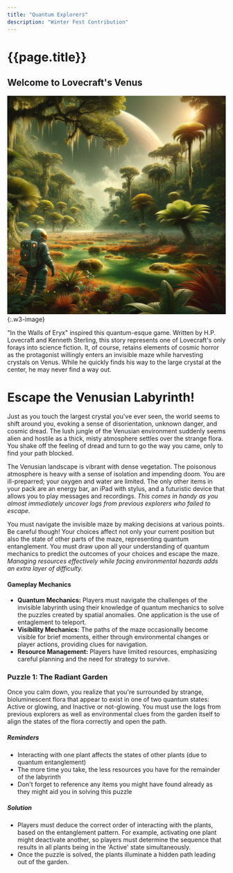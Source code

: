 ```yaml
---
title: "Quantum Explorers"
description: "Winter Fest Contribution"
---
```


# {{page.title}}

<h2 class="w3-text-teal">Welcome to Lovecraft's Venus</h2>

![A depiction of Venus reimagined with a tropical climate, featuring lush, swampy jungles. The landscape is vibrant with dense vegetation. An astronaut stands in under the poisonous atmosphere.](/assets/img/Venus.png "Venus reimagined with a tropical climate, featuring lush, swampy jungles under a poisonous atmosphere."){:.w3-image}

"In the Walls of Eryx" inspired this quantum-esque game. Written by H.P. Lovecraft and Kenneth Sterling, this story represents one of Lovecraft's only forays into science fiction. It, of course, retains elements of cosmic horror as the protagonist willingly enters an invisible maze while harvesting crystals on Venus. While he quickly finds his way to the large crystal at the center, he may never find a way out. 

<h1 class="w3-text-red">Escape the Venusian Labyrinth!</h1>

Just as you touch the largest crystal you've ever seen, the world seems to shift around you, evoking a sense of disorientation, unknown danger, and cosmic dread. The lush jungle of the Venusian environment suddenly seems alien and hostile as a thick, misty atmosphere settles over the strange flora. You shake off the feeling of dread and turn to go the way you came, only to find your path blocked. 

The Venusian landscape is vibrant with dense vegetation. The poisonous atmosphere is heavy with a sense of isolation and impending doom. You are ill-preparred; your oxygen and water are limited. The only other items in your pack are an energy bar, an iPad with stylus, and a futuristic device that allows you to play messages and recordings. _This comes in handy as you almost immediately uncover logs from previous explorers who failed to escape._ 

You must navigate the invisible maze by making decisions at various points. Be careful though! Your choices affect not only your current position but also the state of other parts of the maze, representing quantum entanglement. You must draw upon all your understanding of quantum mechanics to predict the outcomes of your choices and escape the maze. _Managing resources effectively while facing environmental hazards adds an extra layer of difficulty._

#### **Gameplay Mechanics**
- **Quantum Mechanics:** Players must navigate the challenges of the invisible labyrinth using their knowledge of quantum mechanics to solve the puzzles created by spatial anomalies. One application is the use of entaglement to teleport. 
- **Visibility Mechanics:** The paths of the maze occasionally become visible for brief moments, either through environmental changes or player actions, providing clues for navigation.
- **Resource Management:** Players have limited resources, emphasizing careful planning and the need for strategy to survive.

<h3 class="w3-text-teal">Puzzle 1: The Radiant Garden</h3>

Once you calm down, you realize that you're surrounded by strange, bioluminescent flora that appear to exist in one of two quantum states: Active or glowing, and Inactive or not-glowing. You must use the logs from previous explorers as well as environmental clues from the garden itself to align the states of the flora correctly and open the path. 

##### Reminders
   - Interacting with one plant affects the states of other plants (due to quantum entanglement)
   - The more time you take, the less resources you have for the remainder of the labyrinth
   - Don't forget to reference any items you might have found already as they might aid you in solving this puzzle


##### Solution

- Players must deduce the correct order of interacting with the plants, based on the entanglement pattern. For example, activating one plant might deactivate another, so players must determine the sequence that results in all plants being in the 'Active' state simultaneously.
- Once the puzzle is solved, the plants illuminate a hidden path leading out of the garden.


